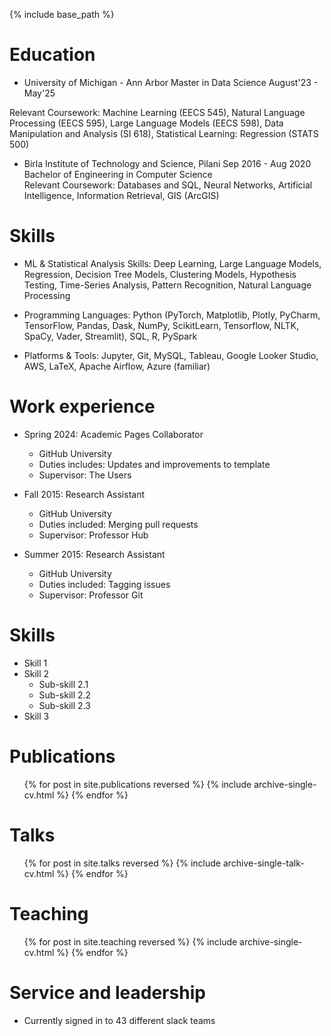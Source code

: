 {% include base_path %}

Education
======
* University of Michigan - Ann Arbor
Master in Data Science                                                                            August'23 - May'25

Relevant Coursework: Machine Learning (EECS 545), Natural Language Processing (EECS 595), Large Language Models (EECS 598), Data Manipulation and Analysis (SI 618), Statistical Learning: Regression (STATS 500)     

* Birla Institute of Technology and Science, Pilani			        	                                Sep 2016 - Aug 2020
Bachelor of Engineering in Computer Science                                                                                                          
Relevant Coursework: Databases and SQL, Neural Networks, Artificial Intelligence, Information Retrieval, GIS (ArcGIS)


Skills
======
* ML & Statistical Analysis Skills: Deep Learning, Large Language Models, Regression, Decision Tree Models, Clustering Models, Hypothesis Testing, Time-Series Analysis, Pattern Recognition, Natural Language Processing

* Programming Languages: Python (PyTorch, Matplotlib, Plotly, PyCharm, TensorFlow, Pandas, Dask, NumPy, ScikitLearn, Tensorflow, NLTK, SpaCy, Vader, Streamlit), SQL, R, PySpark

* Platforms & Tools: Jupyter, Git, MySQL, Tableau, Google Looker Studio, AWS, LaTeX, Apache Airflow, Azure (familiar)

Work experience
======

* Spring 2024: Academic Pages Collaborator
  * GitHub University
  * Duties includes: Updates and improvements to template
  * Supervisor: The Users

* Fall 2015: Research Assistant
  * GitHub University
  * Duties included: Merging pull requests
  * Supervisor: Professor Hub

* Summer 2015: Research Assistant
  * GitHub University
  * Duties included: Tagging issues
  * Supervisor: Professor Git
  
Skills
======
* Skill 1
* Skill 2
  * Sub-skill 2.1
  * Sub-skill 2.2
  * Sub-skill 2.3
* Skill 3

Publications
======
  <ul>{% for post in site.publications reversed %}
    {% include archive-single-cv.html %}
  {% endfor %}</ul>
  
Talks
======
  <ul>{% for post in site.talks reversed %}
    {% include archive-single-talk-cv.html  %}
  {% endfor %}</ul>
  
Teaching
======
  <ul>{% for post in site.teaching reversed %}
    {% include archive-single-cv.html %}
  {% endfor %}</ul>
  
Service and leadership
======
* Currently signed in to 43 different slack teams
